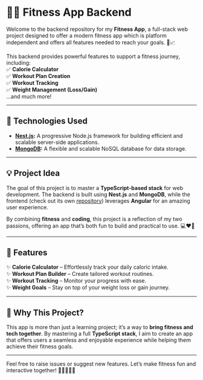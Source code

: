 # 🏋️‍♂️ Fitness App Backend

Welcome to the backend repository for my **Fitness App**, a full-stack web project designed to offer a modern fitness app which is platform independent and offers all features needed to reach your goals. 💪📈

This backend provides powerful features to support a fitness journey, including:  
✅ **Calorie Calculator**  
✅ **Workout Plan Creation**  
✅ **Workout Tracking**  
✅ **Weight Management (Loss/Gain)**  
…and much more!

---

## 🚀 Technologies Used

- **[Nest.js](https://nestjs.com/):** A progressive Node.js framework for building efficient and scalable server-side applications.  
- **[MongoDB](https://www.mongodb.com/):** A flexible and scalable NoSQL database for data storage.

---

## 💡 Project Idea  

The goal of this project is to master a **TypeScript-based stack** for web development. The backend is built using **Nest.js** and **MongoDB**, while the frontend (check out its own [repository](#)) leverages **Angular** for an amazing user experience.

By combining **fitness** and **coding**, this project is a reflection of my two passions, offering an app that’s both fun to build and practical to use. 💻❤️💪

---

## 🔧 Features  

✨ **Calorie Calculator** – Effortlessly track your daily caloric intake.  
✨ **Workout Plan Builder** – Create tailored workout routines.  
✨ **Workout Tracking** – Monitor your progress with ease.  
✨ **Weight Goals** – Stay on top of your weight loss or gain journey.  

---

## 🌟 Why This Project?

This app is more than just a learning project; it’s a way to **bring fitness and tech together**. By mastering a full **TypeScript stack**, I aim to create an app that offers users a seamless and enjoyable experience while helping them achieve their fitness goals.

---

Feel free to raise issues or suggest new features. Let’s make fitness fun and interactive together! 🏃‍♀️🚴‍♂️💪
